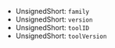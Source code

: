   * UnsignedShort: `family`
  * UnsignedShort: `version`
  * UnsignedShort: `toolID`
  * UnsignedShort: `toolVersion`